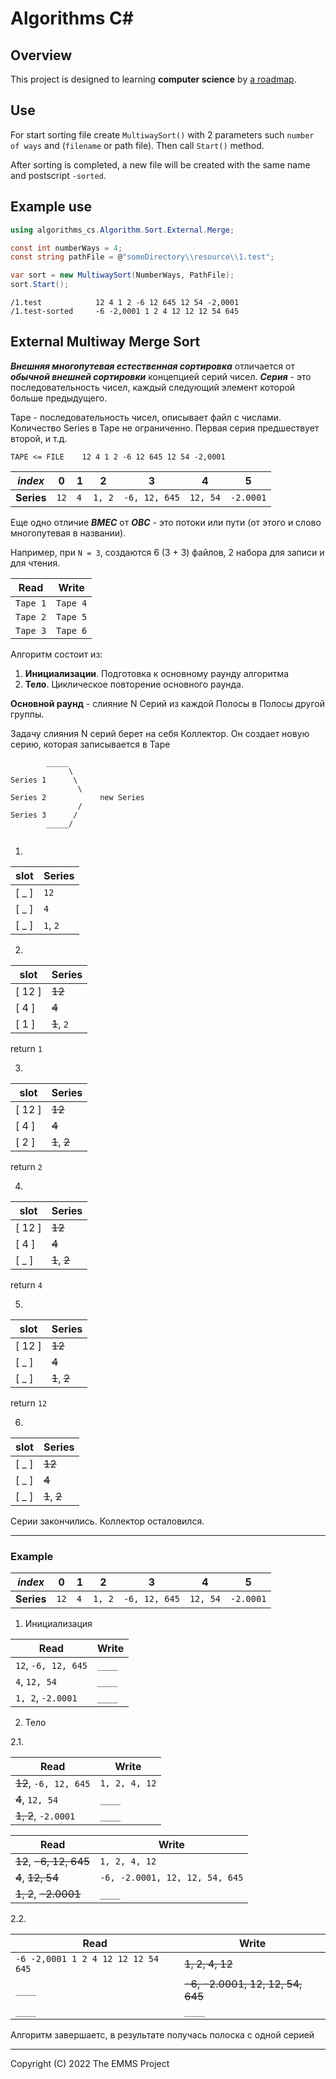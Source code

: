 ﻿Algorithms C#
=============


Overview
--------

This project is designed to learning **computer science** by [a roadmap](https://roadmap.sh/computer-science).


Use
---

For start sorting file create `MultiwaySort()` with 2 parameters such `number of ways` and (`filename` or path file).
Then call `Start()` method.

After sorting is completed, a new file will be created with the same name and postscript `-sorted`.


Example use
-----------
```csharp
using algorithms_cs.Algorithm.Sort.External.Merge;

const int numberWays = 4;
const string pathFile = @"someDirectory\\resource\\1.test";

var sort = new MultiwaySort(NumberWays, PathFile);
sort.Start();
```

```
/1.test            12 4 1 2 -6 12 645 12 54 -2,0001
/1.test-sorted     -6 -2,0001 1 2 4 12 12 12 54 645 
```


External Multiway Merge Sort
----------------------------


_**Внешняя многопутевая естественная сортировка**_ отличается от _**обычной внешней сортировки**_ концепцией серий чисел.
**_Серия_** - это последовательность чисел, каждый следующий элемент которой больше предыдущего.

Tape - последовательность чисел, описывает файл с числами.
Количество Series в Tape не ограниченно. Первая серия предшествует второй, и т.д.

```
TAPE <= FILE    12 4 1 2 -6 12 645 12 54 -2,0001
```

| _index_    | 0      | 1    | 2      | 3             | 4        | 5         |
|------------|--------|------|--------|---------------|----------|-----------|
| **Series** | `12`   | `4`  | `1, 2` | `-6, 12, 645` | `12, 54` | `-2.0001` |

 
Еще одно отличие **_ВМЕС_** от **_ОВС_** - это потоки или пути (от этого и слово многопутевая в названии).

Например, при `N = 3`, создаются 6 (3 + 3) файлов, 2 набора для записи и для чтения.

| Read     | Write    |
|----------|----------|
| `Tape 1` | `Tape 4` |
| `Tape 2` | `Tape 5` |
| `Tape 3` | `Tape 6` |

Алгоритм состоит из:

1. **Инициализации**. Подготовка к основному раунду алгоритма
2. **Тело**. Циклическое повторение основного раунда.

**Основной раунд** - слияние N Серий из каждой Полосы в Полосы другой группы.

Задачу слияния N серий берет на себя Коллектор. Он создает новую серию, которая записывается в Tape
```
        _____
             \
Series 1      \
               \
Series 2            new Series
               /
Series 3      /
        _____/
     
```

1.
| slot  | Series   |
|-------|----------|
| [ _ ] | `12`     |
| [ _ ] | `4`      |
| [ _ ] | `1`, `2` |

2.
| slot   | Series     |
|--------|------------|
| [ 12 ] | ~~12~~     |
| [ 4 ]  | ~~4~~      |
| [ 1 ]  | ~~1~~, `2` |

return `1`

3.

| slot   | Series       |
|--------|--------------|
| [ 12 ] | ~~12~~       |
| [ 4 ]  | ~~4~~        |
| [ 2 ]  | ~~1~~, ~~2~~ |

return `2`

4.

| slot   | Series       |
|--------|--------------|
| [ 12 ] | ~~12~~       |
| [ 4 ]  | ~~4~~        |
| [ _ ]  | ~~1~~, ~~2~~ |

return `4`

5.

| slot   | Series       |
|--------|--------------|
| [ 12 ] | ~~12~~       |
| [ _ ]  | ~~4~~        |
| [ _ ]  | ~~1~~, ~~2~~ |

return `12`

6.

| slot  | Series       |
|-------|--------------|
| [ _ ] | ~~12~~       |
| [ _ ] | ~~4~~        |
| [ _ ] | ~~1~~, ~~2~~ |

Серии закончились. Коллектор осталовился.

_____

### Example

| _index_    | 0      | 1    | 2      | 3             | 4        | 5         |
|------------|--------|------|--------|---------------|----------|-----------|
| **Series** | `12`   | `4`  | `1, 2` | `-6, 12, 645` | `12, 54` | `-2.0001` |

1. Инициализация

| Read                | Write  |
|---------------------|--------|
| `12`, `-6, 12, 645` | `____` |
| `4`, `12, 54`       | `____` |
| `1, 2`, `-2.0001`   | `____` |

2. Тело

2.1.

| Read                  | Write         |
|-----------------------|---------------|
| ~~12~~, `-6, 12, 645` | `1, 2, 4, 12` |
| ~~4~~, `12, 54`           | `____`        |
| ~~1, 2~~, `-2.0001`       | `____`        |

| Read                    | Write                          |
|-------------------------|--------------------------------|
| ~~12~~, ~~-6, 12, 645~~ | `1, 2, 4, 12`                  |
| ~~4~~, ~~12, 54~~       | `-6, -2.0001, 12, 12, 54, 645` |
| ~~1, 2~~, ~~-2.0001~~   | `____`                         |

2.2.

| Read                               | Write                            |
|------------------------------------|----------------------------------|
| `-6 -2,0001 1 2 4 12 12 12 54 645` | ~~1, 2, 4, 12~~                  |
| `____`                             | ~~-6, -2.0001, 12, 12, 54, 645~~ |
| `____`                             | `____`                           |


Алгоритм завершаетс, в результате получась полоска с одной серией

-----

<p>Copyright (C) 2022 The EMMS Project</p>
